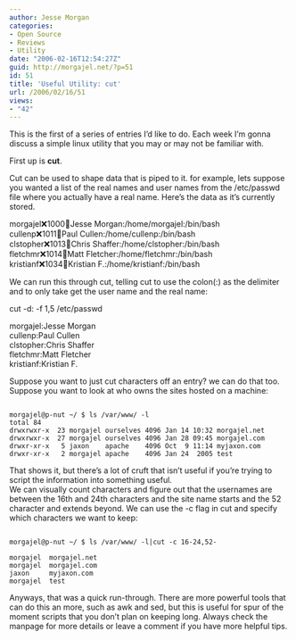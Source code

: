 ```yaml
---
author: Jesse Morgan
categories:
- Open Source
- Reviews
- Utility
date: "2006-02-16T12:54:27Z"
guid: http://morgajel.net/?p=51
id: 51
title: 'Useful Utility: cut'
url: /2006/02/16/51
views:
- "42"
---
```


This is the first of a series of entries I’d like to do. Each week I’m gonna discuss a simple linux utility that you may or may not be familiar with.

First up is **cut**.

Cut can be used to shape data that is piped to it. for example, lets suppose you wanted a list of the real names and user names from the /etc/passwd file where you actually have a real name. Here’s the data as it’s currently stored.

morgajel:x:1000:100:Jesse Morgan:/home/morgajel:/bin/bash  
cullenp:x:1011:100:Paul Cullen:/home/cullenp:/bin/bash  
clstopher:x:1013:100:Chris Shaffer:/home/clstopher:/bin/bash  
fletchmr:x:1014:100:Matt Fletcher:/home/fletchmr:/bin/bash  
kristianf:x:1034:100:Kristian F.:/home/kristianf:/bin/bash

We can run this through cut, telling cut to use the colon(:) as the delimiter and to only take get the user name and the real name:

cut -d: -f 1,5 /etc/passwd

morgajel:Jesse Morgan  
cullenp:Paul Cullen  
clstopher:Chris Shaffer  
fletchmr:Matt Fletcher  
kristianf:Kristian F.

Suppose you want to just cut characters off an entry? we can do that too. Suppose you want to look at who owns the sites hosted on a machine:

```

morgajel@p-nut ~/ $ ls /var/www/ -l
total 84
drwxrwxr-x  23 morgajel ourselves 4096 Jan 14 10:32 morgajel.net
drwxrwxr-x  27 morgajel ourselves 4096 Jan 28 09:45 morgajel.com
drwxr-xr-x   5 jaxon    apache    4096 Oct  9 11:14 myjaxon.com
drwxr-xr-x   2 morgajel apache    4096 Jan 24  2005 test
```

That shows it, but there’s a lot of cruft that isn’t useful if you’re trying to script the information into something useful.  
We can visually count characters and figure out that the usernames are between the 16th and 24th characters and the site name starts and the 52 character and extends beyond. We can use the -c flag in cut and specify which characters we want to keep:

```

morgajel@p-nut ~/ $ ls /var/www/ -l|cut -c 16-24,52-

morgajel  morgajel.net
morgajel  morgajel.com
jaxon     myjaxon.com
morgajel  test
```

Anyways, that was a quick run-through. There are more powerful tools that can do this an more, such as awk and sed, but this is useful for spur of the moment scripts that you don’t plan on keeping long. Always check the manpage for more details or leave a comment if you have more helpful tips.